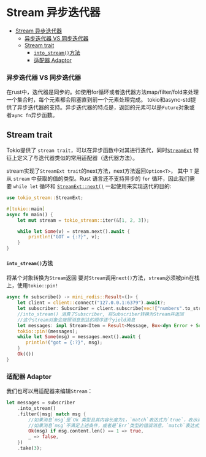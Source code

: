 # Stream 异步迭代器


- [Stream 异步迭代器](#stream-异步迭代器)
    - [异步迭代器 VS 同步迭代器](#异步迭代器-vs-同步迭代器)
  - [Stream trait](#stream-trait)
      - [`into_stream()`方法](#into_stream方法)
    - [适配器 Adaptor](#适配器-adaptor)


### 异步迭代器 VS 同步迭代器

在rust中，迭代器是同步的。如使用for循环或者迭代器方法map/filter/fold来处理一个集合时，每个元素都会阻塞直到前一个元素处理完成。
tokio和async-std提供了异步迭代器的支持。异步迭代器的特点是，返回的元素可以是`Future`对象或者`aync fn`异步函数。

## Stream trait
Tokio提供了 `stream trait`，可以在异步函数中对其进行迭代，同时[`StreamExt`](https://docs.rs/tokio-stream/0.1.8/tokio_stream/trait.StreamExt.html) 特征上定义了与迭代器类似的常用适配器（迭代器方法）。

stream实现了`StreamExt trait`的next方法，next方法返回`Option<T>`， 其中 `T` 是从 `stream` 中获取的值的类型。Rust 语言还不支持异步的 `for` 循环，因此我们需要 `while let` 循环和 [`StreamExt::next()`](https://docs.rs/tokio-stream/0.1.8/tokio_stream/trait.StreamExt.html#method.next) 一起使用来实现迭代的目的:
```rust
use tokio_stream::StreamExt;

#[tokio::main]
async fn main() {
    let mut stream = tokio_stream::iter(&[1, 2, 3]);

    while let Some(v) = stream.next().await {
        println!("GOT = {:?}", v);
    }
}

```

#### `into_stream()`方法
将某个对象转换为`Stream`返回
要对`Stream`调用`next()`方法，`stream`必须被pin在栈上，使用`tokio::pin!`

```rust
async fn subscribe() -> mini_redis::Result<()> {
    let client = client::connect("127.0.0.1:6379").await?;
    let subscriber: Subscriber = client.subscribe(vec!["numbers".to_string()]).await?;
    //into_stream() 消费了Subscriber, 将Subscriber转换为Stream并返回
    //这个stream对象会按照消息到达的顺序逐个yield消息
    let messages: impl Stream<Item = Result<Message, Box<dyn Error + Send + Sync>>> = subscriber.into_stream();
    tokio::pin!(messages);
    while let Some(msg) = messages.next().await {
       println!("got = {:?}", msg);
    }
    Ok(())
}
```

### 适配器 Adaptor
我们也可以用适配器来编辑`Stream`：
```rust
let messages = subscriber
    .into_stream()
    .filter(|msg| match msg {
	    //如果消息`msg`是`Ok`类型且其内容长度为1，`match`表达式为`true`，表示满足过滤条件。表示该消息满足过滤条件，将被保留在流中。
		//如果消息`msg`不满足上述条件，或者是`Err`类型的错误消息，`match`表达式为`false`，表示不满足过滤条件，将被过滤掉，不会出现在流中。
        Ok(msg) if msg.content.len() == 1 => true,
        _ => false,
    })
    .take(3);
```